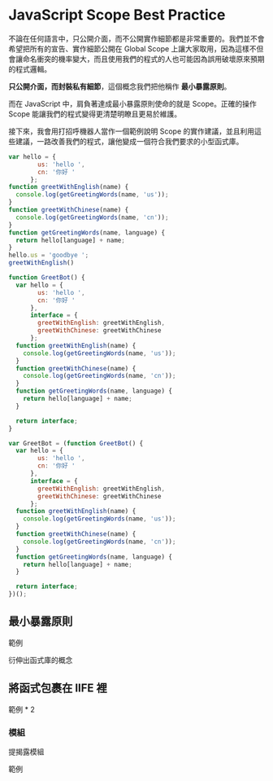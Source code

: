 # JavaScript Scope Best Practice

不論在任何語言中，只公開介面，而不公開實作細節都是非常重要的。我們並不會希望把所有的宣告、實作細節公開在 Global Scope 上讓大家取用，因為這樣不但會讓命名衝突的機率變大，而且使用我們的程式的人也可能因為誤用破壞原來預期的程式邏輯。

**只公開介面，而封裝私有細節**，這個概念我們把他稱作 **最小暴露原則**。

而在 JavaScript 中，肩負著達成最小暴露原則使命的就是 Scope。正確的操作 Scope 能讓我們的程式變得更清楚明瞭且更易於維護。

接下來，我會用打招呼機器人當作一個範例說明 Scope 的實作建議，並且利用這些建議，一路改善我們的程式，讓他變成一個符合我們要求的小型函式庫。



```javascript
var hello = {
        us: 'hello ',
        cn: '你好 '
      };
function greetWithEnglish(name) {
  console.log(getGreetingWords(name, 'us'));
}
function greetWithChinese(name) {
  console.log(getGreetingWords(name, 'cn'));
}
function getGreetingWords(name, language) {
  return hello[language] + name;
}
hello.us = 'goodbye ';
greetWithEnglish()
```



```javascript
function GreetBot() {
  var hello = {
        us: 'hello ',
        cn: '你好 '
      },
      interface = {
        greetWithEnglish: greetWithEnglish,
        greetWithChinese: greetWithChinese
      };
  function greetWithEnglish(name) {
	console.log(getGreetingWords(name, 'us'));
  }
  function greetWithChinese(name) {
	console.log(getGreetingWords(name, 'cn'));
  }
  function getGreetingWords(name, language) {
	return hello[language] + name;
  }

  return interface;
}
```



```javascript
var GreetBot = (function GreetBot() {
  var hello = {
        us: 'hello ',
        cn: '你好 '
      },
      interface = {
        greetWithEnglish: greetWithEnglish,
        greetWithChinese: greetWithChinese
      };
  function greetWithEnglish(name) {
	console.log(getGreetingWords(name, 'us'));
  }
  function greetWithChinese(name) {
	console.log(getGreetingWords(name, 'cn'));
  }
  function getGreetingWords(name, language) {
	return hello[language] + name;
  }

  return interface;
})();
```





## 最小暴露原則

範例

衍伸出函式庫的概念

## 將函式包裹在 IIFE 裡

範例 * 2

### 模組

提揭露模組

範例